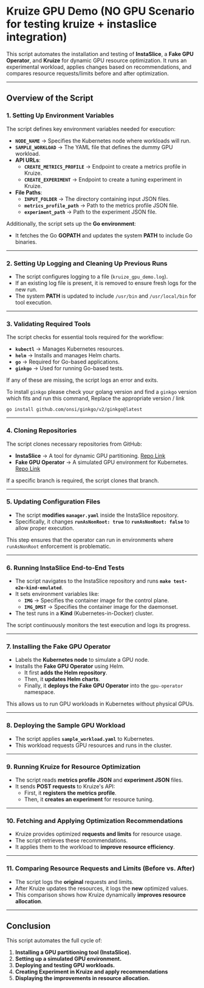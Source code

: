 # **Kruize GPU Demo (NO GPU Scenario for testing kruize + instaslice integration)**

This script automates the installation and testing of **InstaSlice**, a **Fake GPU Operator**, and **Kruize** for dynamic GPU resource optimization. It runs an experimental workload, applies changes based on recommendations, and compares resource requests/limits before and after optimization.

---

## **Overview of the Script**

### **1. Setting Up Environment Variables**
The script defines key environment variables needed for execution:

- **`NODE_NAME`** → Specifies the Kubernetes node where workloads will run.
- **`SAMPLE_WORKLOAD`** → The YAML file that defines the dummy GPU workload.
- **API URLs**:
    - **`CREATE_METRICS_PROFILE`** → Endpoint to create a metrics profile in Kruize.
    - **`CREATE_EXPERIMENT`** → Endpoint to create a tuning experiment in Kruize.
- **File Paths**:
    - **`INPUT_FOLDER`** → The directory containing input JSON files.
    - **`metrics_profile_path`** → Path to the metrics profile JSON file.
    - **`experiment_path`** → Path to the experiment JSON file.

Additionally, the script sets up the **Go environment**:
- It fetches the Go **GOPATH** and updates the system **PATH** to include Go binaries.

---

### **2. Setting Up Logging and Cleaning Up Previous Runs**
- The script configures logging to a file (`kruize_gpu_demo.log`).
- If an existing log file is present, it is removed to ensure fresh logs for the new run.
- The system **PATH** is updated to include `/usr/bin` and `/usr/local/bin` for tool execution.

---

### **3. Validating Required Tools**
The script checks for essential tools required for the workflow:
- **`kubectl`** → Manages Kubernetes resources.
- **`helm`** → Installs and manages Helm charts.
- **`go`** → Required for Go-based applications.
- **`ginkgo`** → Used for running Go-based tests.

If any of these are missing, the script logs an error and exits.

To install `ginkgo` please check your golang version and find a `ginkgo` version which fits and run this command,
Replace the appropriate version / link

```shell
go install github.com/onsi/ginkgo/v2/ginkgo@latest
```

---

### **4. Cloning Repositories**
The script clones necessary repositories from GitHub:
- **InstaSlice** → A tool for dynamic GPU partitioning. [Repo Link](https://github.com/openshift/instaslice-operator/)
- **Fake GPU Operator** → A simulated GPU environment for Kubernetes. [Repo Link](https://github.com/run-ai/fake-gpu-operator)

If a specific branch is required, the script clones that branch.

---

### **5. Updating Configuration Files**
- The script **modifies `manager.yaml`** inside the InstaSlice repository.
- Specifically, it changes **`runAsNonRoot: true`** to **`runAsNonRoot: false`** to allow proper execution.

This step ensures that the operator can run in environments where `runAsNonRoot` enforcement is problematic.

---

### **6. Running InstaSlice End-to-End Tests**
- The script navigates to the InstaSlice repository and runs **`make test-e2e-kind-emulated`**.
- It sets environment variables like:
    - **`IMG`** → Specifies the container image for the control plane.
    - **`IMG_DMST`** → Specifies the container image for the daemonset.
- The test runs in a **Kind** (Kubernetes-in-Docker) cluster.

The script continuously monitors the test execution and logs its progress.

---

### **7. Installing the Fake GPU Operator**
- Labels the **Kubernetes node** to simulate a GPU node.
- Installs the **Fake GPU Operator** using Helm.
    - It first **adds the Helm repository**.
    - Then, it **updates Helm charts**.
    - Finally, it **deploys the Fake GPU Operator** into the `gpu-operator` namespace.

This allows us to run GPU workloads in Kubernetes without physical GPUs.

---

### **8. Deploying the Sample GPU Workload**
- The script applies **`sample_workload.yaml`** to Kubernetes.
- This workload requests GPU resources and runs in the cluster.

---

### **9. Running Kruize for Resource Optimization**
- The script reads **metrics profile JSON** and **experiment JSON** files.
- It sends **POST requests** to Kruize's API:
    - First, it **registers the metrics profile**.
    - Then, it **creates an experiment** for resource tuning.

---

### **10. Fetching and Applying Optimization Recommendations**
- Kruize provides optimized **requests and limits** for resource usage.
- The script retrieves these recommendations.
- It applies them to the workload to **improve resource efficiency**.

---

### **11. Comparing Resource Requests and Limits (Before vs. After)**
- The script logs the **original** requests and limits.
- After Kruize updates the resources, it logs the **new** optimized values.
- This comparison shows how Kruize dynamically **improves resource allocation**.

---

## **Conclusion**
This script automates the full cycle of:
1. **Installing a GPU partitioning tool (InstaSlice).**
2. **Setting up a simulated GPU environment.**
3. **Deploying and testing GPU workloads.**
4. **Creating Experiment in Kruize and apply recommendations**
5. **Displaying the improvements in resource allocation.**

